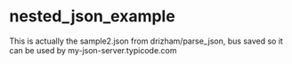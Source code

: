 # nested_json_example
This is actually the sample2.json from drizham/parse_json, bus saved so it can be used by my-json-server.typicode.com
